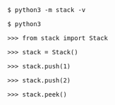 <pre>
$ python3 -m stack -v <br/>
$ python3 <br/>
>>> from stack import Stack <br/>
>>> stack = Stack() <br/>
>>> stack.push(1) <br/>
>>> stack.push(2) <br/>
>>> stack.peek() <br/>
</pre>
